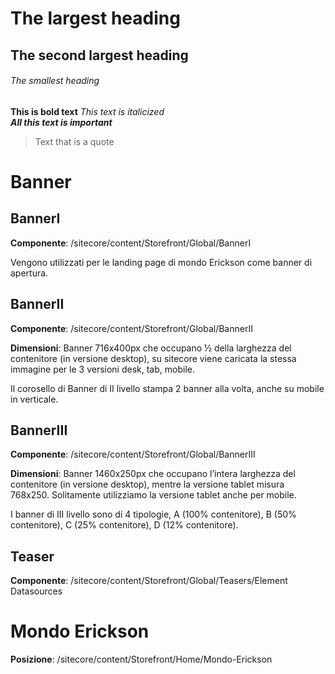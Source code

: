 # The largest heading
## The second largest heading
###### The smallest heading
**This is bold text**
*This text is italicized*	
***All this text is important***	
> Text that is a quote

# Banner



## BannerI

**Componente**: /sitecore/content/Storefront/Global/BannerI

Vengono utilizzati per le landing page di mondo Erickson come banner di apertura.



## BannerII

**Componente**: /sitecore/content/Storefront/Global/BannerII

**Dimensioni**: Banner 716x400px che occupano ½ della larghezza del contenitore (in versione desktop), su sitecore viene caricata la stessa immagine per le 3 versioni desk, tab, mobile. 

Il corosello di Banner di II livello stampa 2 banner alla volta, anche su mobile in verticale.



## BannerIII

**Componente**: /sitecore/content/Storefront/Global/BannerIII

**Dimensioni**: Banner 1460x250px che occupano l’intera larghezza del contenitore (in versione desktop), mentre la versione tablet misura 768x250. Solitamente utilizziamo la versione tablet anche per mobile.

I banner di III livello sono di 4 tipologie, A (100% contenitore), B (50% contenitore), C (25% contenitore), D (12% contenitore).



## Teaser

**Componente**: /sitecore/content/Storefront/Global/Teasers/Element Datasources



# Mondo Erickson 

**Posizione**: /sitecore/content/Storefront/Home/Mondo-Erickson